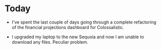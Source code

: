 # Today

* I've spent the last couple of days going through a complete refactoring of the financial projections dashboard for Colossalistic.

* I upgraded my laptop to the new Sequoia and now I am unable to download any files. Peculiar problem. 